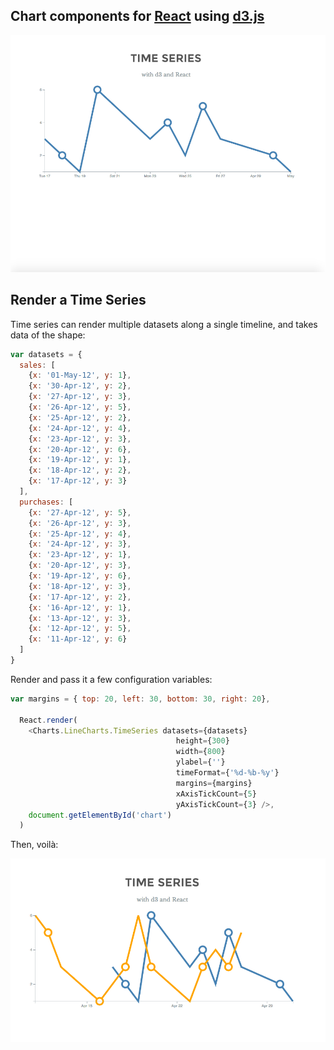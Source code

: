 Chart components for [React](http://facebook.github.io/react/) using [d3.js](http://d3js.org/)
---

![Screenshot](https://raw.githubusercontent.com/NathanielWroblewski/d3_react_chart_components/master/screen_shot.png)

Render a Time Series
---

Time series can render multiple datasets along a single timeline, and takes data of the shape:

```js
var datasets = {
  sales: [
    {x: '01-May-12', y: 1},
    {x: '30-Apr-12', y: 2},
    {x: '27-Apr-12', y: 3},
    {x: '26-Apr-12', y: 5},
    {x: '25-Apr-12', y: 2},
    {x: '24-Apr-12', y: 4},
    {x: '23-Apr-12', y: 3},
    {x: '20-Apr-12', y: 6},
    {x: '19-Apr-12', y: 1},
    {x: '18-Apr-12', y: 2},
    {x: '17-Apr-12', y: 3}
  ],
  purchases: [
    {x: '27-Apr-12', y: 5},
    {x: '26-Apr-12', y: 3},
    {x: '25-Apr-12', y: 4},
    {x: '24-Apr-12', y: 3},
    {x: '23-Apr-12', y: 1},
    {x: '20-Apr-12', y: 3},
    {x: '19-Apr-12', y: 6},
    {x: '18-Apr-12', y: 3},
    {x: '17-Apr-12', y: 2},
    {x: '16-Apr-12', y: 1},
    {x: '13-Apr-12', y: 3},
    {x: '12-Apr-12', y: 5},
    {x: '11-Apr-12', y: 6}
  ]
}
```

Render and pass it a few configuration variables:

```js
var margins = { top: 20, left: 30, bottom: 30, right: 20},

  React.render(
    <Charts.LineCharts.TimeSeries datasets={datasets}
                                     height={300}
                                     width={800}
                                     ylabel={''}
                                     timeFormat={'%d-%b-%y'}
                                     margins={margins}
                                     xAxisTickCount={5}
                                     yAxisTickCount={3} />,
    document.getElementById('chart')
  )
```

Then, voilà:

![Multiple Timeseries Single Axis](https://raw.githubusercontent.com/NathanielWroblewski/d3_react_chart_components/master/multiple_time_series_screenshot.png)
